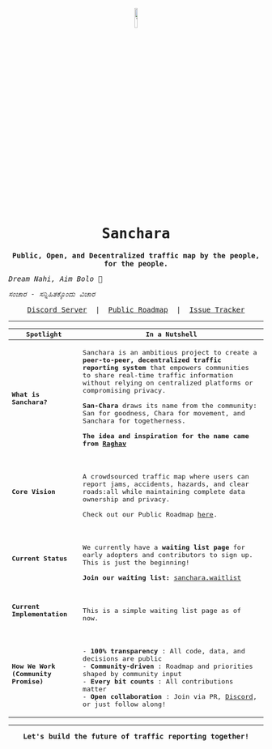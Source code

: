 <samp>
  
<p align="center">
  <img align="center" width="10%" src="https://github.com/user-attachments/assets/be256424-bdb6-46ef-af50-31e2b065736f" alt="logo"/>
</p>

<h1 align="center">Sanchara</h1>

<p align="center">
  <strong>Public, Open, and Decentralized traffic map by the people, for the people.</strong>
</p>

<p align="center">

  <em>Dream Nahi, Aim Bolo 🥇</em>

  <em>ಸಂಚಾರ - ಸನ್ನಿಹಿತಕ್ಕೊಂದು ವಿಚಾರ</em>

</p>

<p align="center">
  <a href="https://discord.gg/VYE9CNtcp5" target="_blank">Discord Server</a> &nbsp;|&nbsp;
  <a href="https://github.com/shravan20/sanchara/discussions/2" target="_blank">Public Roadmap</a> &nbsp;|&nbsp;
  <a href="https://github.com/shravan20/sanchara/issues" target="_blank">Issue Tracker</a>
</p>

---

| Spotlight                  | In a Nutshell                                                                                                                                                                            |
|--------------------------|------------------------------------------------------------------------------------------------------------------------------------------------------------------------------------|
| **What is Sanchara?**    | <br>Sanchara is an ambitious project to create a **peer-to-peer, decentralized traffic reporting system** that empowers communities to share real-time traffic information without relying on centralized platforms or compromising privacy.<br><br>**San-Chara** draws its name from the community: San for goodness, Chara for movement, and Sanchara for togetherness. <br><br>**The idea and inspiration for the name came from [Raghav](https://github.com/raghavyuva)** <br><br> |
| **Core Vision**          | <br><br> A crowdsourced traffic map where users can report jams, accidents, hazards, and clear roads:all while maintaining complete data ownership and privacy.<br><br>Check out our Public Roadmap [here](https://github.com/shravan20/sanchara/discussions/2). <br><br> |
| **Current Status**       | <br><br> We currently have a **waiting list page** for early adopters and contributors to sign up. This is just the beginning!<br><br>**Join our waiting list:** [sanchara.waitlist](https://shravan20.github.io/sanchara/) <br><br> |
| **Current Implementation** | <br><br> This is a simple waiting list page as of now. <br><br>                                                                                                                            |
| **How We Work (Community Promise)** | <br><br> - **100% transparency** : All code, data, and decisions are public <br> - **Community-driven** : Roadmap and priorities shaped by community input <br> - **Every bit counts** : All contributions matter <br> - **Open collaboration** : Join via PR, [Discord](https://discord.gg/VYE9CNtcp5), or just follow along! <br><br>|

---

<p align="center">
  <strong>Let's build the future of traffic reporting together!</strong>
</p>

</samp>

